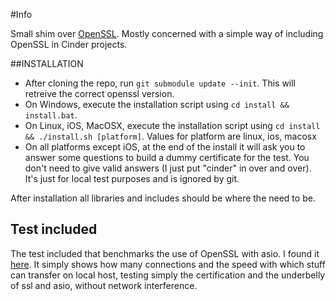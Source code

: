 #Info

Small shim over [OpenSSL](https://github.com/openssl/openssl). Mostly concerned with a simple way of including OpenSSL in Cinder projects.

##INSTALLATION

* After cloning the repo, run `git submodule update --init`. This will retreive the correct openssl version.
* On Windows, execute the installation script using `cd install && install.bat`.
* On Linux, iOS, MacOSX, execute the installation script using `cd install && ./install.sh [platform]`. Values for platform are linux, ios, macosx
* On all platforms except iOS, at the end of the install it will ask you to answer some questions to build a dummy certificate for the test. You don't need to give valid answers (I just put "cinder" in over and over). It's just for local test purposes and is ignored by git.

After installation all libraries and includes should be where the need to be.

## Test included

The test included that benchmarks the use of OpenSSL with asio. I found it [here](https://gist.github.com/kzemek/166e2af5f799d4f833a3). It simply shows how many connections and the speed with which stuff can transfer on local host, testing simply the certification and the underbelly of ssl and asio, without network interference.
